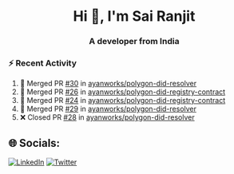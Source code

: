 <h1 align="center">Hi 👋, I'm Sai Ranjit</h1>
<h3 align="center">A developer from India</h3>

### :zap: Recent Activity

<!--START_SECTION:activity-->
1. 🎉 Merged PR [#30](https://github.com/ayanworks/polygon-did-resolver/pull/30) in [ayanworks/polygon-did-resolver](https://github.com/ayanworks/polygon-did-resolver)
2. 🎉 Merged PR [#26](https://github.com/ayanworks/polygon-did-registry-contract/pull/26) in [ayanworks/polygon-did-registry-contract](https://github.com/ayanworks/polygon-did-registry-contract)
3. 🎉 Merged PR [#24](https://github.com/ayanworks/polygon-did-registry-contract/pull/24) in [ayanworks/polygon-did-registry-contract](https://github.com/ayanworks/polygon-did-registry-contract)
4. 🎉 Merged PR [#29](https://github.com/ayanworks/polygon-did-resolver/pull/29) in [ayanworks/polygon-did-resolver](https://github.com/ayanworks/polygon-did-resolver)
5. ❌ Closed PR [#28](https://github.com/ayanworks/polygon-did-resolver/pull/28) in [ayanworks/polygon-did-resolver](https://github.com/ayanworks/polygon-did-resolver)
<!--END_SECTION:activity-->

## 🌐 Socials:
[![LinkedIn](https://img.shields.io/badge/LinkedIn-%230077B5.svg?logo=linkedin&logoColor=white)](https://linkedin.com/in/sairanjit) [![Twitter](https://img.shields.io/badge/Twitter-%231DA1F2.svg?logo=Twitter&logoColor=white)](https://twitter.com/sairanjit_) 
